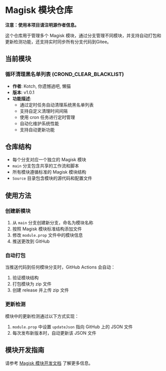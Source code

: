# Magisk 模块仓库

**注意：使用本项目请注明源作者信息。**

这个仓库用于管理多个 Magisk 模块，通过分支管理不同模块，并支持自动打包和更新检测功能，还支持实时同步所有分支代码到Gitee。

## 当前模块

### 循环清理黑名单列表 (CROND_CLEAR_BLACKLIST)
- **作者**: Kotch, 你遗憾過吧, 懒猫
- **版本**: v1.0.1
- **功能描述**: 
  - 通过定时任务自动清理系统黑名单列表
  - 支持自定义清理时间间隔
  - 使用 cron 任务进行定时管理
  - 自动化维护系统性能
  - 支持自动更新功能

## 仓库结构

- 每个分支对应一个独立的 Magisk 模块
- `main` 分支包含共享的工作流和脚本
- 所有模块遵循标准的 Magisk 模块结构
- `Source` 目录包含模块的源代码和配置文件

## 使用方法

### 创建新模块

1. 从 `main` 分支创建新分支，命名为模块名称
2. 按照 Magisk 模块标准结构添加文件
3. 修改 `module.prop` 文件中的模块信息
4. 推送更改到 GitHub

### 自动打包

当推送代码到任何模块分支时，GitHub Actions 会自动：

1. 验证模块结构
2. 打包模块为 zip 文件
3. 创建 release 并上传 zip 文件

### 更新检测

模块中的更新检测通过以下方式实现：

1. `module.prop` 中设置 `updateJson` 指向 GitHub 上的 JSON 文件
2. 每次发布新版本时，自动更新该 JSON 文件

## 模块开发指南

请参考 [Magisk 模块开发文档](https://topjohnwu.github.io/Magisk/guides.html) 了解更多信息。
